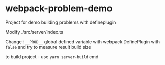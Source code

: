 # webpack-problem-demo

Project for demo building problems with defineplugin

Modify ./src/server/index.ts

Change `!__PROD__` global defined variable with webpack.DefinePlugin with `false` and try to measure result build size

to build project - use `yarn server-build` cmd
